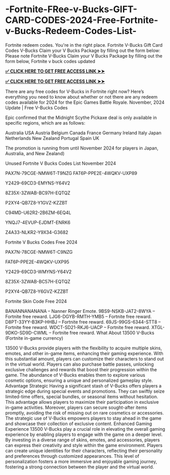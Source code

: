  # -Fortnite-FRee-v-Bucks-GIFT-CARD-CODES-2024-Free-Fortnite-v-Bucks-Redeem-Codes-List-
 Fortnite redeem codes. You're in the right place. Fortnite V-Bucks Gift Card Codes V-Bucks Claim your V Bucks Package by filling out the form below: Please note Fortnite V-Bucks Claim your V Bucks Package by filling out the form below, Fortnite v buck codes updated

**[✅ CLICK HERE TO GET FREE ACCESS LINK ➤➤](https://www.footlogix.com/Footlogix/media/Before-and-After/newvbuckjr.html)**

**[✅ CLICK HERE TO GET FREE ACCESS LINK ➤➤](https://www.footlogix.com/Footlogix/media/Before-and-After/newvbuckjr.html)**

There are any free codes for V-Bucks in Fortnite right now? Here’s everything you need to know about whether or not there are any redeem codes available for 2024 for the Epic Games Battle Royale.
November, 2024 Update | Free V-Bucks Codes


Epic confirmed that the Midnight Scythe Pickaxe deal is only available in specific regions, which are as follows:
 

Australia
USA
Austria
Belgium
Canada
France
Germany
Ireland
Italy
Japan
Netherlands
New Zealand
Portugal
Spain
UK


The promotion is running from until November 2024  for players in Japan, Australia, and New Zealand)
 

Unused Fortnite V Bucks Codes List November 2024


PAX7N-79CGE-NMW6T-T9NZG
FAT6P-PPE2E-4WQKV-UXP89


Y2429-69CD3-EMYNS-Y64V2


8Z35X-3ZWAB-BC97H-EQTQZ


P2XY4-QB7Z8-Y1GVZ-KZZBT


C94MD-U62R2-2B6ZM-6EQ4L


YNQJ7-4EVUP-EJDMT-ENRK6


Z4A33-NLKR2-Y9X34-G3682


Fortnite V Bucks Codes Free 2024


PAX7N-78CGE-NMW6T-C9NZG


FAT6P-PPE2E-4WQKV-UXP95


Y2429-69CD3-WMYNS-Y64V2


8Z35X-3ZWAB-BC57H-EQTQZ


P2XY4-QB7Z8-Y6GVZ-KZZBT

Fortnite Skin Code Free 2024
 

BANANNANANANA – Nanner Ringer Emote.
9BS9-NSKB-JAT2-8WYA – Fortnite free reward.
LJG6-DGYB-RMTH-YMB5 – Fortnite free reward.
D8PT-33YY-B3KP-HHBJ – Fortnite free reward.
69JS-99GS-6344-STT8 – Fortnite free reward.
WDCT-SD21-RKJ6-UACP – Fortnite free reward.
XTGL-9DKO-SD9D-CWML – Fortnite free reward.
What About 13500 V-Bucks (Fortnite in-game currency)

13500 V-Bucks provide players with the flexibility to acquire multiple skins, emotes, and other in-game items, enhancing their gaming experience. With this substantial amount, players can customize their characters to stand out in the virtual world.
Players can also purchase battle passes, unlocking exclusive challenges and rewards that boost their progression within the game. The abundance of V-Bucks enables them to explore various cosmetic options, ensuring a unique and personalized gameplay style.
Advantage Strategic
Having a significant stash of V-Bucks offers players a strategic edge during special events and promotions. They can swiftly seize limited-time offers, special bundles, or seasonal items without hesitation. This advantage allows players to maximize their participation in exclusive in-game activities.
Moreover, players can secure sought-after items promptly, avoiding the risk of missing out on rare cosmetics or accessories. The strategic use of V-Bucks empowers players to stay ahead in the game and showcase their collection of exclusive content.
Enhanced Gaming Experience
13500 V-Bucks play a crucial role in elevating the overall gaming experience by enabling players to engage with the game on a deeper level. By investing in a diverse range of skins, emotes, and accessories, players can express their creativity and style within the game environment.
Players can create unique identities for their characters, reflecting their personality and preferences through customized appearances. This level of personalization fosters a more immersive and enjoyable gaming journey, fostering a strong connection between the player and the virtual world. 
